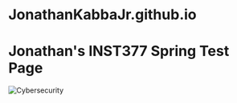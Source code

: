 # JonathanKabbaJr.github.io
<h1>Jonathan's INST377 Spring Test Page</h1>
    
![Cybersecurity](https://user-images.githubusercontent.com/70722637/93170145-9e821600-f6f4-11ea-8532-2e4fd6eaab44.png)
